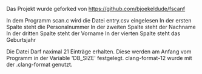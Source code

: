 Das Projekt wurde geforked von https://github.com/bjoekeldude/fscanf

In dem Programm scan.c wird die Datei entry.csv eingelesen
In der ersten Spalte steht die Personalnummer
In der zweiten Spalte steht der Nachname 
In der dritten Spalte steht der Vorname
In der vierten Spalte steht das Geburtsjahr

Die Datei Darf naximal 21 Einträge erhalten.
Diese werden am Anfang vom Programm in der Variable 'DB_SIZE' festgelegt.
clang-format-12 wurde mit der .clang-format genutzt.
